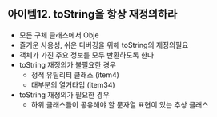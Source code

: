 
## 아이템12.  toString을 항상 재정의하라
* 모든 구체 클래스에서 Obje
* 즐거운 사용성, 쉬운 디버깅을 위해 toString의 재정의필요
* 객체가 가진 주요 정보를 모두 반환하도록 한다
* toString 재정의가 불필요한 경우
	* 정적 유틸리티 클래스 (item4)
	* 대부분의 열거타입 (item34)
* toString 재정의가 필요한 경우
	* 하위 클래스들이 공유해야 할 문자열 표현이 있는 추상 클래스
<!--stackedit_data:
eyJoaXN0b3J5IjpbMjExMTM5MzIxMV19
-->